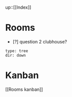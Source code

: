 up::[[Index]]
# Rooms
- [?] question 2 clubhouse?
```breadcrumbs
type: tree 
dir: down 
```

# Kanban
[[Rooms kanban]]


